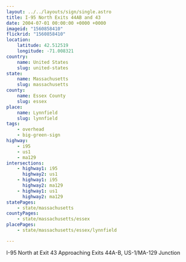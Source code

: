 ```yaml
---
layout: ../../layouts/sign/single.astro
title: I-95 North Exits 44AB and 43
date: 2004-07-01 00:00:00 +0000 +0000
imageid: "1560858410"
flickrid: "1560858410"
location:
    latitude: 42.512519
    longitude: -71.008321
country:
    name: United States
    slug: united-states
state:
    name: Massachusetts
    slug: massachusetts
county:
    name: Essex County
    slug: essex
place:
    name: Lynnfield
    slug: lynnfield
tags:
    - overhead
    - big-green-sign
highway:
    - i95
    - us1
    - ma129
intersections:
    - highway1: i95
      highway2: us1
    - highway1: i95
      highway2: ma129
    - highway1: us1
      highway2: ma129
statePages:
    - state/massachusetts
countyPages:
    - state/massachusetts/essex
placePages:
    - state/massachusetts/essex/lynnfield

---
```

I-95 North at Exit 43 Approaching Exits 44A-B, US-1/MA-129 Junction